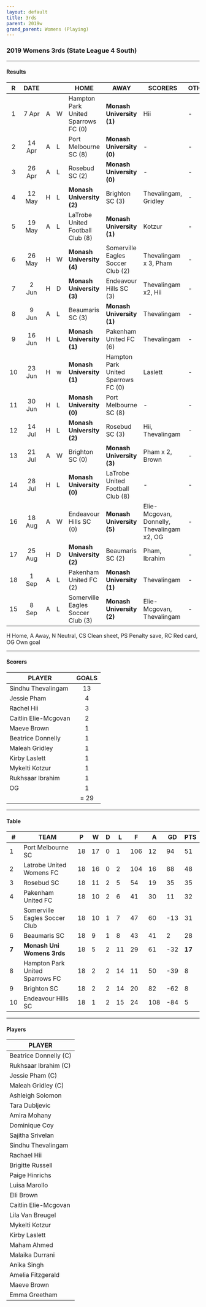 ```yaml
---
layout: default
title: 3rds
parent: 2019w
grand_parent: Womens (Playing)
---
```



### 2019 Womens 3rds (State League 4 South)

------------------------

#### Results 

| R | DATE |  |    | HOME | AWAY | SCORERS | OTHER |
|:---:|:---:|:---:|:---| --- | --- | --- | --- |
| 1 | 7 Apr | A | W | Hampton Park United Sparrows FC  (0)  |  **Monash University (1)**  | Hii | -  |
| 2 | 14 Apr | A | L | Port Melbourne SC  (8)              |  **Monash University (0)**  | -  | -  |
| 3 | 26 Apr | A | L |  Rosebud SC (2)                     |  **Monash University (0)**  | - | - |
| 4 | 12 May | H | L |  **Monash University (2)**          |  Brighton SC (3)  | Thevalingam, Gridley | -  |
| 5 | 19 May | A | L |  LaTrobe United Football Club (8)   |  **Monash University (1)**  | Kotzur | - |
| 6 | 26 May | H | W |  **Monash University (4)**          |  Somerville Eagles Soccer Club (2)  | Thevalingam x 3, Pham | - |
| 7 | 2 Jun | H | D |  **Monash University (3)**           |  Endeavour Hills SC (3)  | Thevalingam x2, Hii  | - |
| 8 | 9 Jun | A | L |  Beaumaris SC (3)                    |  **Monash University (1)**      |  Thevalingam | - |
| 9 | 16 Jun | H | L |  **Monash University (1)**         |  Pakenham United FC (6)  | Thevalingam  | - |
| 10 | 23 Jun | H | w |  **Monash University (1)**       |   Hampton Park United Sparrows FC (0)  |  Laslett | - |
| 11 | 30 Jun | H | L |  **Monash University (0)**        |  Port Melbourne SC (8)  | - | - |
| 12 | 14 Jul | H | L |  **Monash University (2)**        |  Rosebud SC (3)         | Hii, Thevalingam | - |
| 13 | 21 Jul | A | W |  Brighton SC (0)                  |  **Monash University (3)**  | Pham x 2, Brown | -  |
| 14 | 28 Jul | H | L |  **Monash University (0)**        |  LaTrobe United Football Club (8)  | - | -  |
| 16 | 18 Aug | A | W | Endeavour Hills SC  (0)           |  **Monash University (5)**  | Elie-Mcgovan, Donnelly, Thevalingam x2, OG | - |
| 17 | 25 Aug | H | D |  **Monash University (2)**        |  Beaumaris SC (2) | Pham, Ibrahim  | -  |
| 18 | 1 Sep | A | L | Pakenham United FC  (2)            | **Monash University (1)**  | Thevalingam | - |
| 15 | 8 Sep | A | L | Somerville Eagles Soccer Club  (3) | **Monash University (2)**  | Elie-Mcgovan, Thevalingam | - |

H Home, A Away, N Neutral, CS Clean sheet, PS Penalty save, RC Red card, OG Own goal 

------------------------

#### Scorers

| PLAYER                   | GOALS |
| ------------------------ |:-----:|
| Sindhu Thevalingam            |  13    |
| Jessie Pham         |   4   |
| Rachel Hii              |   3  |
| Caitlin Elie-Mcgovan     |  2    |
| Maeve Brown              |  1    |
| Beatrice Donnelly         | 1     |
| Maleah Gridley            |  1    |
| Kirby Laslett             |  1    |
| Mykelti Kotzur             |  1    |
| Rukhsaar Ibrahim         | 1   |
| OG          |  1    |
|                          | = 29  |

------------------------

#### Table

| #   | TEAM                          | P  | W  | D | L  | F  | A  | GD  | PTS |
|-----|-------------------------------|----|----|---|----|----|----|-----|-----|
| 1  | Port Melbourne SC               | 18 | 17 | 0 | 1  | 106 | 12  | 94  | 51 |
| 2  | Latrobe United Womens FC        | 18 | 16 | 0 | 2  | 104 | 16  | 88  | 48 |
| 3  | Rosebud SC                      | 18 | 11 | 2 | 5  | 54  | 19  | 35  | 35 |
| 4  | Pakenham United FC              | 18 | 10 | 2 | 6  | 41  | 30  | 11  | 32 |
| 5  | Somerville Eagles Soccer Club   | 18 | 10  | 1 | 7  | 47  | 60  | -13 | 31 |
| 6  | Beaumaris SC                    | 18 | 9  | 1 | 8  | 43  | 41  | 2   | 28 |
| **7**  | **Monash Uni Womens 3rds**          | 18 | 5  | 2 | 11 | 29  | 61  | -32 | **17** |
| 8  | Hampton Park United Sparrows FC | 18 | 2  | 2 | 14 | 11  | 50  | -39 | 8  |
| 9  | Brighton SC                     | 18 | 2  | 2 | 14 | 20  | 82  | -62 | 8  |
| 10 | Endeavour Hills SC              | 18 | 1  | 2 | 15 | 24  | 108 | -84 | 5  |

------------------------

#### Players

| PLAYER                |  
| --------------------- |
| Beatrice Donnelly (C)            |    
| Rukhsaar Ibrahim (C)            |     
| Jessie Pham (C)          |     
| Maleah Gridley (C)           |     
| Ashleigh Solomon            |     
| Tara Dubljevic      |     
|  Amira Mohany        |     
| Dominique Coy          |     
| Sajitha Srivelan         |     
| Sindhu Thevalingam       |     
| Rachael Hii      |     
| Brigitte Russell         |     
| Paige Hinrichs          |     
|  Luisa Marollo           |     
| Elli Brown         |     
| Caitlin Elie-Mcgovan         |
|  Lila Van Breugel            |     
|  Mykelti Kotzur           |     
|  Kirby Laslett          |  
| Maham Ahmed  |     
|  Malaika Durrani          |     
|  Anika Singh       |     
|  Amelia Fitzgerald         |     
|   Maeve Brown   |     
|  Emma Greetham          |     

